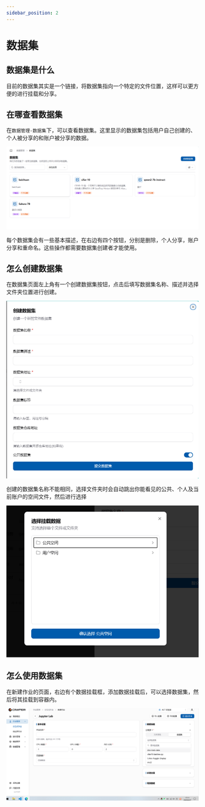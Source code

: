 ```yaml
---
sidebar_position: 2
---
```


# 数据集

## 数据集是什么

目前的数据集其实是一个链接，将数据集指向一个特定的文件位置，这样可以更方便的进行挂载和分享。

## 在哪查看数据集

在`数据管理-数据集`下，可以查看数据集。这里显示的数据集包括用户自己创建的、个人被分享的和账户被分享的数据。

![dataset](./img/dataset.png)

每个数据集会有一些基本描述，在右边有四个按钮，分别是删除，个人分享，账户分享和重命名。这些操作都需要数据集创建者才能使用。

## 怎么创建数据集

在数据集页面左上角有一个创建数据集按钮，点击后填写数据集名称、描述并选择文件夹位置进行创建。

![dataset-create](./img/dataset-create.png)

创建的数据集名称不能相同，选择文件夹时会自动跳出你能看见的公共、个人及当前账户的空间文件，然后进行选择

![alt text](img/select-file.png)

## 怎么使用数据集

在新建作业的页面，右边有个数据挂载框，添加数据挂载后，可以选择数据集，然后将其挂载到容器内。

![alt text](img/mount.png)
